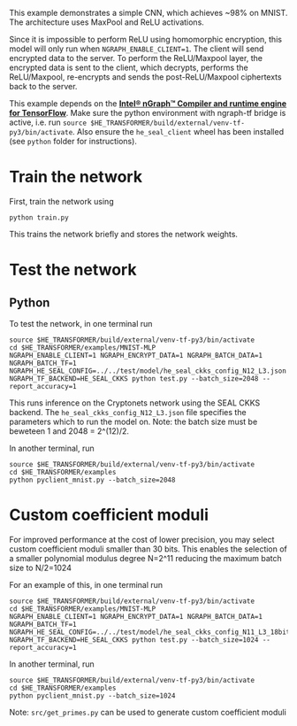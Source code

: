 This example demonstrates a simple CNN, which achieves ~98% on MNIST.
The architecture uses MaxPool and ReLU activations.

Since it is impossible to perform ReLU using homomorphic encryption, this model will only run when `NGRAPH_ENABLE_CLIENT=1`. The client will send encrypted data to the server. To perform the ReLU/Maxpool layer, the encrypted data is sent to the client, which decrypts, performs the ReLU/Maxpool, re-encrypts and sends the post-ReLU/Maxpool ciphertexts back to the server.

This example depends on the [**Intel® nGraph™ Compiler and runtime engine for TensorFlow**](https://github.com/NervanaSystems/ngraph-tf). Make sure the python environment with ngraph-tf bridge is active, i.e. run `source $HE_TRANSFORMER/build/external/venv-tf-py3/bin/activate`. Also ensure the `he_seal_client` wheel has been installed (see `python` folder for instructions).

# Train the network
First, train the network using
```
python train.py
```
This trains the network briefly and stores the network weights.

# Test the network
## Python
To test the network, in one terminal run
```
source $HE_TRANSFORMER/build/external/venv-tf-py3/bin/activate
cd $HE_TRANSFORMER/examples/MNIST-MLP
NGRAPH_ENABLE_CLIENT=1 NGRAPH_ENCRYPT_DATA=1 NGRAPH_BATCH_DATA=1 NGRAPH_BATCH_TF=1 NGRAPH_HE_SEAL_CONFIG=../../test/model/he_seal_ckks_config_N12_L3.json NGRAPH_TF_BACKEND=HE_SEAL_CKKS python test.py --batch_size=2048 --report_accuracy=1
```
This runs inference on the Cryptonets network using the SEAL CKKS backend.
The `he_seal_ckks_config_N12_L3.json` file specifies the parameters which to run the model on. Note: the batch size must be beweteen 1 and 2048 = 2^(12)/2.

In another terminal, run
```
source $HE_TRANSFORMER/build/external/venv-tf-py3/bin/activate
cd $HE_TRANSFORMER/examples
python pyclient_mnist.py --batch_size=2048
```

# Custom coefficient moduli
For improved performance at the cost of lower precision, you may select custom coefficient moduli smaller than 30 bits. This enables the selection of a smaller polynomial modulus degree N=2^11 reducing the maximum batch size to N/2=1024

For an example of this, in one terminal run
```
source $HE_TRANSFORMER/build/external/venv-tf-py3/bin/activate
cd $HE_TRANSFORMER/examples/MNIST-MLP
NGRAPH_ENABLE_CLIENT=1 NGRAPH_ENCRYPT_DATA=1 NGRAPH_BATCH_DATA=1 NGRAPH_BATCH_TF=1 NGRAPH_HE_SEAL_CONFIG=../../test/model/he_seal_ckks_config_N11_L3_18bits.json NGRAPH_TF_BACKEND=HE_SEAL_CKKS python test.py --batch_size=1024 --report_accuracy=1
```

In another terminal, run
```
source $HE_TRANSFORMER/build/external/venv-tf-py3/bin/activate
cd $HE_TRANSFORMER/examples
python pyclient_mnist.py --batch_size=1024
```

Note: `src/get_primes.py` can be used to generate custom coefficient moduli

